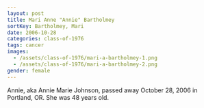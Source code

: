 ```yaml
---
layout: post
title: Mari Anne "Annie" Bartholmey
sortKey: Bartholmey, Mari
date: 2006-10-28
categories: class-of-1976
tags: cancer
images:
  - /assets/class-of-1976/mari-a-bartholmey-1.png
  - /assets/class-of-1976/mari-a-bartholmey-2.png
gender: female
---
```

Annie, aka Annie Marie Johnson, passed away October 28, 2006 in Portland, OR.  She was 48 years old.

